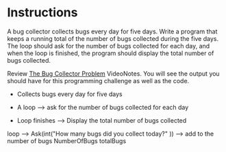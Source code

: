 # Instructions  

A bug collector collects bugs every day for five days. Write a program that keeps a running total of the number of bugs collected during the five days. The loop should ask for the number of bugs collected for each day, and when the loop is finished, the program should display the total number of bugs collected.

Review [The Bug Collector Problem](https://mediaplayer.pearsoncmg.com/assets/_video.true/Bug_Collector_Problem) VideoNotes. You will see the output you should have for this programming challenge as well as the code.










* Collects bugs every day for five days

* A loop --> ask for the number of bugs collected for each day

* Loop finishes --> Display the total number of bugs collected


loop --> Ask(int("How many bugs did you collect today?" )) --> add to the number of bugs 
NumberOfBugs
totalBugs
